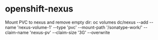 # openshift-nexus

Mount PVC to nexus and remove empty dir:
oc volumes dc/nexus --add --name 'nexus-volume-1' --type 'pvc' --mount-path '/sonatype-work/' --claim-name 'nexus-pv' --claim-size '3G' --overwrite
